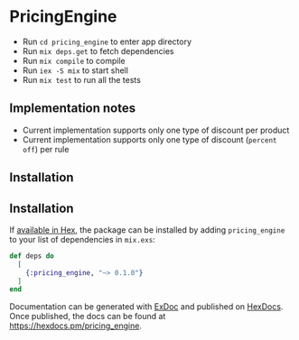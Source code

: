 # PricingEngine

- Run `cd pricing_engine` to enter app directory
- Run `mix deps.get` to fetch dependencies
- Run `mix compile` to compile
- Run `iex -S mix` to start shell
- Run `mix test` to run all the tests

## Implementation notes
- Current implementation supports only one type of discount per product
- Current implementation supports only one type of discount (`percent off`) per rule
## Installation

## Installation

If [available in Hex](https://hex.pm/docs/publish), the package can be installed
by adding `pricing_engine` to your list of dependencies in `mix.exs`:

```elixir
def deps do
  [
    {:pricing_engine, "~> 0.1.0"}
  ]
end
```

Documentation can be generated with [ExDoc](https://github.com/elixir-lang/ex_doc)
and published on [HexDocs](https://hexdocs.pm). Once published, the docs can
be found at <https://hexdocs.pm/pricing_engine>.

